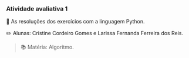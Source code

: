 ### Atividade avaliativa 1
🎯 As resoluções dos exercícios com a linguagem Python.

✏️ Alunas: Cristine Cordeiro Gomes e Larissa Fernanda Ferreira dos Reis.
> 📚 Matéria: Algoritmo.
